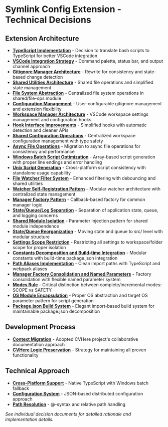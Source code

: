 # Symlink Config Extension - Technical Decisions

## Extension Architecture

- **[TypeScript Implementation](typescript-implementation.md)** - Decision to translate bash scripts to TypeScript for better VSCode integration
- **[VSCode Integration Strategy](vscode-integration-strategy.md)** - Command palette, status bar, and output channel approach
- **[Gitignore Manager Architecture](gitignore-manager-architecture.md)** - Rewrite for consistency and state-based change detection
- **[Shared Utilities Architecture](shared-utilities-architecture.md)** - Shared file operations and simplified state management
- **[File System Abstraction](file-system-abstraction.md)** - Centralized file system operations in shared/file-ops module
- **[Configuration Management](configuration-management.md)** - User-configurable gitignore management and extension flexibility
- **[Workspace Manager Architecture](workspace-manager-architecture.md)** - VSCode workspace settings management and configuration hooks
- **[Hook Interface Improvements](hook-interface-improvements.md)** - Simplified hooks with automatic detection and cleaner APIs
- **[Shared Configuration Operations](shared-configuration-operations.md)** - Centralized workspace configuration management with type safety
- **[Async File Operations](async-file-operations.md)** - Migration to async file operations for consistency and performance
- **[Windows Batch Script Optimization](windows-batch-script-optimization.md)** - Array-based script generation with proper line endings and error handling
- **[Unix Script Generation](unix-script-generation.md)** - Cross-platform script consistency with standalone usage capability
- **[File Watcher Filter System](file-watcher-filter-system.md)** - Enhanced filtering with debouncing and shared utilities
- **[Watcher Self-Registration Pattern](watcher-self-registration-pattern.md)** - Modular watcher architecture with centralized state management
- **[Manager Factory Pattern](manager-factory-pattern.md)** - Callback-based factory for common manager logic
- **[State/Queue/Log Separation](state-queue-log-separation.md)** - Separation of application state, queue, and logging concerns
- **[Shared Module Isolation](shared-module-isolation.md)** - Parameter injection pattern for shared module independence
- **[State/Queue Reorganization](state-queue-reorganization.md)** - Moving state and queue to src/ level with modular structure
- **[Settings Scope Restriction](settings-scope-restriction.md)** - Restricting all settings to workspace/folder scope for proper isolation
- **[Constants Decomposition and Build-time Integration](constants-decomposition-build-time-integration.md)** - Modular constants with build-time package.json integration
- **[Path Aliases Implementation](path-aliases-implementation.md)** - Clean import paths with TypeScript and webpack aliases
- **[Manager Factory Consolidation and Named Parameters](manager-factory-consolidation-named-parameters.md)** - Factory consolidation with flexible named parameter system
- **[Modes Rule](modes-rule.md)** - Critical distinction between complete/incremental modes: SCOPE vs SAFETY
- **[OS Module Encapsulation](../architecture-refactoring-os-encapsulation.md)** - Proper OS abstraction and target OS parameter pattern for script generation
- **[Package.json Build System](package-json-build-system.md)** - Elegant import-based build system for maintainable package.json decomposition

## Development Process

- **[Context Migration](context-migration.md)** - Adopted CVHere project's collaborative documentation approach
- **[CVHere Logic Preservation](cvhere-logic-preservation.md)** - Strategy for maintaining all proven functionality

## Technical Approach

- **[Cross-Platform Support](cross-platform-support.md)** - Native TypeScript with Windows batch fallback
- **[Configuration System](configuration-system.md)** - JSON-based distributed configuration approach
- **[Path Resolution](path-resolution.md)** - @-syntax and relative path handling

_See individual decision documents for detailed rationale and implementation details._

